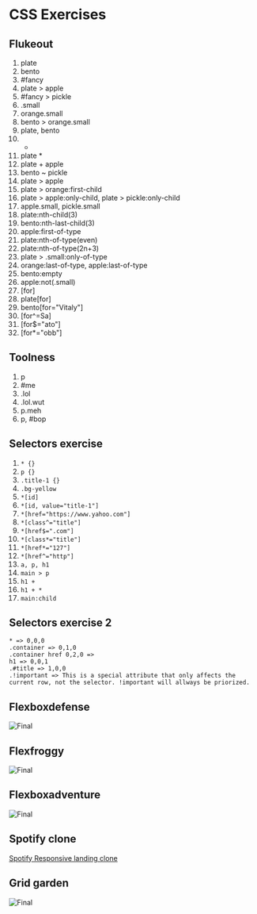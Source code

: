 # CSS Exercises  
## Flukeout  
1. plate  
2. bento  
3. #fancy  
4. plate > apple  
5. #fancy > pickle  
6. .small  
7. orange.small  
8. bento > orange.small  
9. plate, bento  
10. *  
11. plate *  
12. plate + apple  
13. bento ~ pickle  
14. plate > apple  
15. plate > orange:first-child  
16. plate > apple:only-child, plate > pickle:only-child   
17. apple.small, pickle.small  
18. plate:nth-child(3)  
19. bento:nth-last-child(3)  
20. apple:first-of-type  
21. plate:nth-of-type(even)  
22. plate:nth-of-type(2n+3)  
23. plate > .small:only-of-type  
24. orange:last-of-type, apple:last-of-type  
25. bento:empty  
26. apple:not(.small)  
27. [for]  
28. plate[for]  
29. bento[for="Vitaly"]  
30. [for^=Sa]  
31. [for$="ato"]  
32. [for*="obb"]  

## Toolness  
1. p  
2. #me  
3. .lol  
4. .lol.wut  
5. p.meh  
6. p, #bop  

## Selectors exercise  
1. ```* {}```  
2. ```p {}```    
3. ```.title-1 {}```  
4. ```.bg-yellow```   
5. ```*[id]```  
6. ```*[id, value="title-1"]```  
7. ```*[href="https://www.yahoo.com"]```  
8. ```*[class^="title"]```   
9. ```*[href$=".com"]```  
10. ```*[class*="title"]```  
11. ```*[href*="127"]```  
12. ```*[href^="http"]```  
13. ```a, p, h1```  
14. ```main > p```  
15. ```h1 +```  
16. ```h1 + *```  
17. ```main:child```  

## Selectors exercise 2  
```* => 0,0,0```  
```.container => 0,1,0```  
```.container href 0,2,0 => ```  
```h1 => 0,0,1```  
```.#title => 1,0,0```  
```.!important => This is a special attribute that only affects the current row, not the selector. !important will allways be priorized.```  

## Flexboxdefense  
![Final](./assets/Flexboxdefense.PNG)  

## Flexfroggy  
![Final](./assets/Flexfroggy.PNG)  

## Flexboxadventure  
![Final](./assets/Flexboxadventure.PNG)  

## Spotify clone  
[Spotify Responsive landing clone](https://github.com/albertcastineira/fundesplai-spotify-clone)  

## Grid garden  
![Final](./assets/Gridgarden.PNG)  

